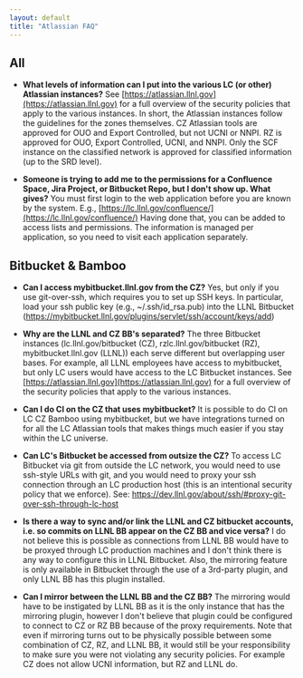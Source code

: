 ```yaml
---
layout: default
title: "Atlassian FAQ"
---
```


## All

* **What levels of information can I put into the various LC (or other) Atlassian instances?**
See [https://atlassian.llnl.gov](https://atlassian.llnl.gov) for a full overview of the security policies that apply to the various instances. In short, the Atlassian instances follow the guidelines for the zones themselves. CZ Atlassian tools are approved for OUO and Export Controlled, but not UCNI or NNPI. RZ is approved for OUO, Export Controlled, UCNI, and NNPI. Only the SCF instance on the classified network is approved for classified information (up to the SRD level).

* **Someone is trying to add me to the permissions for a Confluence Space, Jira Project, or Bitbucket Repo, but I don't show up. What gives?**
You must first login to the web application before you are known by the system. E.g., [https://lc.llnl.gov/confluence/](https://lc.llnl.gov/confluence/) Having done that, you can be added to access lists and permissions. The information is managed per application, so you need to visit each application separately.

## Bitbucket & Bamboo

* **Can I access mybitbucket.llnl.gov from the CZ?**
Yes, but only if you use git-over-ssh, which requires you to set up SSH keys. In particular, load your ssh public key (e.g., ~/.ssh/id_rsa.pub) into the LLNL Bitbucket (https://mybitbucket.llnl.gov/plugins/servlet/ssh/account/keys/add)

* **Why are the LLNL and CZ BB's separated?**
The three Bitbucket instances (lc.llnl.gov/bitbucket (CZ), rzlc.llnl.gov/bitbucket (RZ), mybitbucket.llnl.gov (LLNL)) each serve different but overlapping user bases. For example, all LLNL employees have access to mybitbucket, but only LC users would have access to the LC Bitbucket instances. See [https://atlassian.llnl.gov](https://atlassian.llnl.gov) for a full overview of the security policies that apply to the various instances.

* **Can I do CI on the CZ that uses mybitbucket?**
It is possible to do CI on LC CZ Bamboo using mybitbucket, but we have integrations turned on for all the LC Atlassian tools that makes things much easier if you stay within the LC universe.

* **Can LC's Bitbucket be accessed from outsize the CZ?**
To access LC Bitbucket via git from outside the LC network, you would need to use ssh-style URLs with git, and you would need to proxy your ssh connection through an LC production host (this is an intentional security policy that we enforce).
See: https://dev.llnl.gov/about/ssh/#proxy-git-over-ssh-through-lc-host

* **Is there a way to sync and/or link the LLNL and CZ bitbucket accounts, i.e. so commits on LLNL BB appear on the CZ BB and vice versa?**
I do not believe this is possible as connections from LLNL BB would have to be proxyed through LC production machines and I don't think there is any way to configure this in LLNL Bitbucket. Also, the mirroring feature is only available in Bitbucket through the use of a 3rd-party plugin, and only LLNL BB has this plugin installed.

* **Can I mirror between the LLNL BB and the CZ BB?**
The mirroring would have to be instigated by LLNL BB as it is the only instance that has the mirroring plugin, however I don't believe that plugin could be configured to connect to CZ or RZ BB because of the proxy requirements.  Note that even if mirroring turns out to be physically possible between some combination of CZ, RZ, and LLNL BB, it would still be your responsibility to make sure you were not violating any security policies. For example CZ does not allow UCNI information, but RZ and LLNL do.
